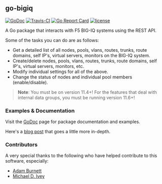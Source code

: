 
[//]: # (Original work Copyright © 2015 Scott Ware)
[//]: # (Modifications Copyright 2019 F5 Networks Inc)
[//]: # (Licensed under the Apache License, Version 2.0 [the "License"];)
[//]: # (You may not use this file except in compliance with the License.)
[//]: # (You may obtain a copy of the License at http://www.apache.org/licenses/LICENSE-2.0)
[//]: # (Unless required by applicable law or agreed to in writing, software distributed under the License is distributed on an "AS IS" BASIS,)
[//]: # (WITHOUT WARRANTIES OR CONDITIONS OF ANY KIND, either express or implied.)
[//]: # (See the License for the specific language governing permissions and limitations under the License.)

## go-bigiq
[![GoDoc](https://godoc.org/github.com/f5devcentral/go-bigiq?status.svg)](https://godoc.org/github.com/f5devcentral/go-bigiq) [![Travis-CI](https://travis-ci.org/f5devcentral/go-bigiq.svg?branch=master)](https://travis-ci.org/f5devcentral/go-bigiq)
[![Go Report Card](https://goreportcard.com/badge/github.com/f5devcentral/go-bigiq)](https://goreportcard.com/report/github.com/f5devcentral/go-bigiq)
[![license](http://img.shields.io/badge/license-MIT-red.svg?style=flat)](https://raw.githubusercontent.com/f5devcentral/go-bigiq/master/LICENSE)

A Go package that interacts with F5 BIG-IQ systems using the REST API.

Some of the tasks you can do are as follows:

* Get a detailed list of all nodes, pools, vlans, routes, trunks, route domains, self IP's, virtual servers, monitors on the BIG-IQ system.
* Create/delete nodes, pools, vlans, routes, trunks, route domains, self IP's, virtual servers, monitors, etc.
* Modify individual settings for all of the above.
* Change the status of nodes and individual pool members (enable/disable).

> **Note**: You must be on version 11.4+! For the features that deal with internal data groups, you must be running version 11.6+!

### Examples & Documentation
Visit the [GoDoc][godoc-go-bigiq] page for package documentation and examples.

Here's a [blog post][blog] that goes a little more in-depth.

### Contributors
A very special thanks to the following who have helped contribute to this software, especially:

* [Adam Burnett](https://github.com/aburnett)
* [Michael D. Ivey](https://github.com/ivey)

[godoc-go-bigiq]: http://godoc.org/github.com/f5devcentral/go-bigiq
[license]: https://github.com/f5devcentral/go-bigiq/blob/master/LICENSE
[blog]: http://sdubs.org/go-big-ip-or-go-home/

